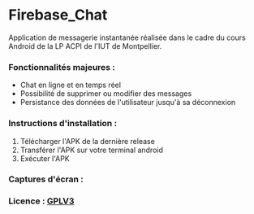 # Firebase_Chat

Application de messagerie instantanée réalisée dans le cadre du cours Android de la LP ACPI de l'IUT de Montpellier.

### Fonctionnalités majeures :
  * Chat en ligne et en temps réel
  * Possibilité de supprimer ou modifier des messages
  * Persistance des données de l'utilisateur jusqu'à sa déconnexion
  
### Instructions d'installation : 
1. Télécharger l'APK de la dernière release
2. Transférer l'APK sur votre terminal android
3. Exécuter l'APK

### Captures d'écran :

### Licence : [GPLV3](https://github.com/CousinC/Firebase_Chat/blob/master/LICENSE)
